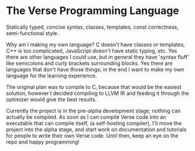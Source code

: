 # The Verse Programming Language

Statically typed, concise syntax, classes, templates, const correctness, semi-functional style.

Why am I making my own language?
	C doesn't have classes or templates, C++ is too complicated, JavaScript doesn't have static typing, etc.
	Yes there are other languages I could use, but in general they have 'syntax fluff' like semicolons and curly brackets surrounding blocks.
	Yes there are languages that don't have those things; in the end I want to make my own language for the learning experience.

The original plan was to compile to C, because that would be the easiest solution, however I decided compiling to LLVM IR and feeding it through the optimizer would give the best results.

Currently the project is in the pre-alpha development stage; nothing can actually be compiled.
As soon as I can compile Verse code into an executable that can compile itself, (a self-hosting compiler), I'll move the project into the alpha stage, and start work on documentation and tutorials for people to write their own Verse code.
Until then, keep an eye on the repo and happy programming!
